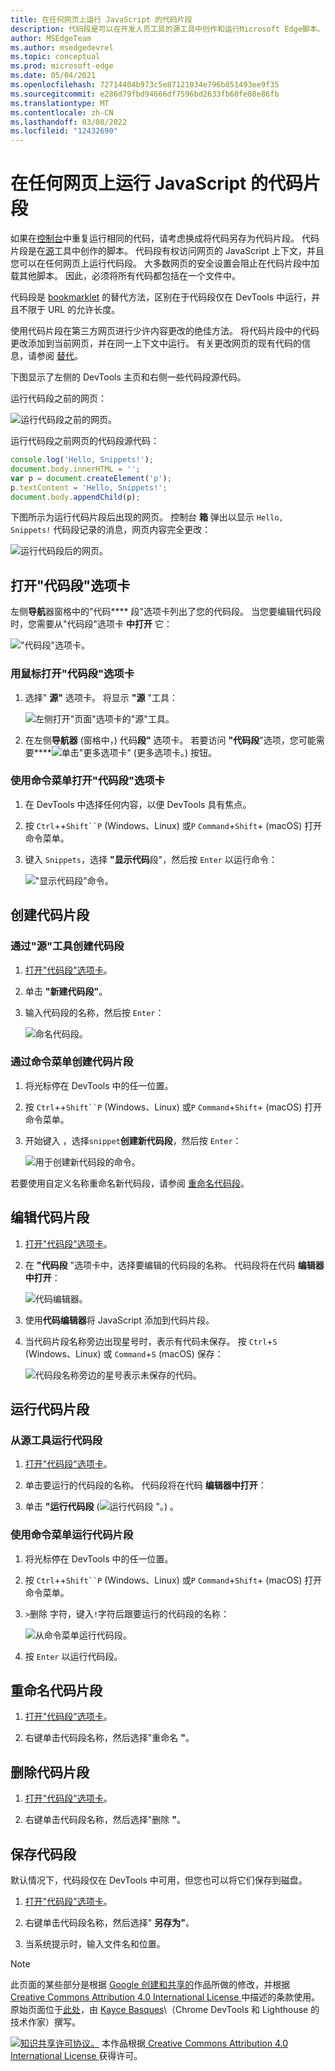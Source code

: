 ```yaml
---
title: 在任何网页上运行 JavaScript 的代码片段
description: 代码段是可以在开发人员工具的源工具中创作和运行Microsoft Edge脚本。  可以从任何网页访问和运行资源。  当你运行代码片段时，它是通过当前打开网页的上下文运行。
author: MSEdgeTeam
ms.author: msedgedevrel
ms.topic: conceptual
ms.prod: microsoft-edge
ms.date: 05/04/2021
ms.openlocfilehash: 72714404b973c5e87121034e796b851493ee9f35
ms.sourcegitcommit: e286d79fbd94666df7596bd2633fb60fe08e86fb
ms.translationtype: MT
ms.contentlocale: zh-CN
ms.lasthandoff: 03/08/2022
ms.locfileid: "12432690"
---
```

<!-- Copyright Kayce Basques

   Licensed under the Apache License, Version 2.0 (the "License");
   you may not use this file except in compliance with the License.
   You may obtain a copy of the License at

       https://www.apache.org/licenses/LICENSE-2.0

   Unless required by applicable law or agreed to in writing, software
   distributed under the License is distributed on an "AS IS" BASIS,
   WITHOUT WARRANTIES OR CONDITIONS OF ANY KIND, either express or implied.
   See the License for the specific language governing permissions and
   limitations under the License.  -->
# <a name="run-snippets-of-javascript-on-any-webpage"></a>在任何网页上运行 JavaScript 的代码片段

如果在[控制台](../console/index.md)中重复运行相同的代码，请考虑换成将代码另存为代码片段。  代码片段是在[源](../sources/index.md)工具中创作的脚本。  代码段有权访问网页的 JavaScript 上下文，并且您可以在任何网页上运行代码段。  大多数网页的安全设置会阻止在代码片段中加载其他脚本。  因此，必须将所有代码都包括在一个文件中。

代码段是 [bookmarklet](https://en.wikipedia.org/wiki/Bookmarklet) 的替代方法，区别在于代码段仅在 DevTools 中运行，并且不限于 URL 的允许长度。

使用代码片段在第三方网页进行少许内容更改的绝佳方法。  将代码片段中的代码更改添加到当前网页，并在同一上下文中运行。  有关更改网页的现有代码的信息，请参阅 [替代](overrides.md)。

下图显示了左侧的 DevTools 主页和右侧一些代码段源代码。

运行代码段之前的网页：

![运行代码段之前的网页。](../media/javascript-sources-snippets-split-screen.msft.png)

运行代码段之前网页的代码段源代码：

```javascript
console.log('Hello, Snippets!');
document.body.innerHTML = '';
var p = document.createElement('p');
p.textContent = 'Hello, Snippets!';
document.body.appendChild(p);
```

下图所示为运行代码片段后出现的网页。  控制台 **箱** 弹出以显示 `Hello, Snippets!` 代码段记录的消息，网页内容完全更改：

![运行代码段后的网页。](../media/javascript-sources-snippets-split-screen-after.msft.png)


<!-- ====================================================================== -->
## <a name="open-the-snippets-tab"></a>打开"代码段"选项卡

左侧**导航**器窗格中的"代码**** 段"选项卡列出了您的代码段。  当您要编辑代码段时，您需要从"代码段"选项卡 **中打开** 它：

!["代码段"选项卡。](../media/javascript-sources-snippets-pane.msft.png)

### <a name="open-the-snippets-tab-with-a-mouse"></a>用鼠标打开"代码段"选项卡

1. 选择" **源"** 选项卡。 将显示 **"源** "工具：

   ![左侧打开"页面"选项卡的"源"工具。](../media/javascript-sources-page-pane.msft.png)

1. 在左侧**导航器** (窗格中，) 代码**段"** 选项卡。 若要访问 **"代码段**"选项，您可能需要****![单击"更多选项卡" (更多选项卡](../media/more-tabs-icon.msft.png)。) 按钮。

### <a name="open-the-snippets-tab-with-the-command-menu"></a>使用命令菜单打开"代码段"选项卡

1. 在 DevTools 中选择任何内容，以便 DevTools 具有焦点。

1. 按 `Ctrl`++`Shift``P` (Windows、Linux) 或`P` `Command`+`Shift`+ (macOS) 打开命令菜单。

1. 键入 `Snippets`，选择 **"显示代码**段"，然后按 `Enter` 以运行命令：

   !["显示代码段"命令。](../media/javascript-search-show-snippets.msft.png)


<!-- ====================================================================== -->
## <a name="create-snippets"></a>创建代码片段

### <a name="create-a-snippet-through-the-sources-tool"></a>通过"源"工具创建代码段

1. [打开"代码段"选项卡](#open-the-snippets-tab)。

1. 单击 **"新建代码段"**。

1. 输入代码段的名称，然后按 `Enter`：

   ![命名代码段。](../media/javascript-sources-snippets-naming.msft.png)

### <a name="create-a-snippet-through-the-command-menu"></a>通过命令菜单创建代码片段

1. 将光标停在 DevTools 中的任一位置。

1. 按 `Ctrl`++`Shift``P` (Windows、Linux) 或`P` `Command`+`Shift`+ (macOS) 打开命令菜单。

1. 开始键入 ，选择`snippet`**创建新代码段**，然后按 `Enter`：

   ![用于创建新代码段的命令。](../media/javascript-search-create-new-snippet.msft.png)

若要使用自定义名称重命名新代码段，请参阅 [重命名代码段](#rename-snippets)。


<!-- ====================================================================== -->
## <a name="edit-snippets"></a>编辑代码片段

1. [打开"代码段"选项卡](#open-the-snippets-tab)。

1. 在 **"代码段** "选项卡中，选择要编辑的代码段的名称。  代码段将在代码 **编辑器中打开**：

   ![代码编辑器。](../media/javascript-sources-snippets-editor-saved.msft.png)

1. 使用**代码编辑器**将 JavaScript 添加到代码片段。

1. 当代码片段名称旁边出现星号时，表示有代码未保存。  按 `Ctrl`+`S` (Windows、Linux) 或 `Command`+`S` (macOS) 保存：

   ![代码段名称旁边的星号表示未保存的代码。](../media/javascript-sources-snippets-editor-unsaved.msft.png)


<!-- ====================================================================== -->
## <a name="run-snippets"></a>运行代码片段

### <a name="run-a-snippet-from-the-sources-tool"></a>从源工具运行代码段

1. [打开"代码段"选项卡](#open-the-snippets-tab)。

1. 单击要运行的代码段的名称。  代码段将在代码 **编辑器中打开**：

1. 单击 **"运行代码段** (![运行代码段](../media/run-snippet-icon.msft.png) "。) 。

### <a name="run-a-snippet-with-the-command-menu"></a>使用命令菜单运行代码片段

1. 将光标停在 DevTools 中的任一位置。

1. 按 `Ctrl`++`Shift``P` (Windows、Linux) 或`P` `Command`+`Shift`+ (macOS) 打开命令菜单。

1. `>`删除 字符，键入`!`字符后跟要运行的代码段的名称：

   ![从命令菜单运行代码段。](../media/javascript-search-run-command.msft.png)

1. 按 `Enter` 以运行代码段。


<!-- ====================================================================== -->
## <a name="rename-snippets"></a>重命名代码片段

1. [打开"代码段"选项卡](#open-the-snippets-tab)。

1. 右键单击代码段名称，然后选择"重命名 **"**。


<!-- ====================================================================== -->
## <a name="delete-snippets"></a>删除代码片段

1. [打开"代码段"选项卡](#open-the-snippets-tab)。

1. 右键单击代码段名称，然后选择"删除 **"**。


<!-- ====================================================================== -->
## <a name="save-snippets"></a>保存代码段

默认情况下，代码段仅在 DevTools 中可用，但您也可以将它们保存到磁盘。

1. [打开"代码段"选项卡](#open-the-snippets-tab)。

1. 右键单击代码段名称，然后选择" **另存为"**。

1. 当系统提示时，输入文件名和位置。


<!-- ====================================================================== -->
> [!NOTE]
> 此页面的某些部分是根据 [Google 创建和共享的](https://developers.google.com/terms/site-policies)作品所做的修改，并根据[ Creative Commons Attribution 4.0 International License ](https://creativecommons.org/licenses/by/4.0)中描述的条款使用。
> 原始页面位于[此处](https://developers.google.com/web/tools/chrome-devtools/javascript/snippets)，由 [Kayce Basques](https://developers.google.com/web/resources/contributors#kayce-basques)\（Chrome DevTools 和 Lighthouse 的技术作家）撰写。

[![知识共享许可协议。](https://i.creativecommons.org/l/by/4.0/88x31.png)](https://creativecommons.org/licenses/by/4.0)
本作品根据[ Creative Commons Attribution 4.0 International License ](https://creativecommons.org/licenses/by/4.0)获得许可。
